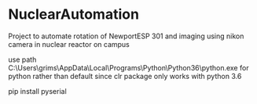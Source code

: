 # NuclearAutomation
Project to automate rotation of NewportESP 301 and imaging using nikon camera in nuclear reactor on campus

use path C:\Users\grims\AppData\Local\Programs\Python\Python36\python.exe for python rather than default since clr package only works with python 3.6

pip install pyserial